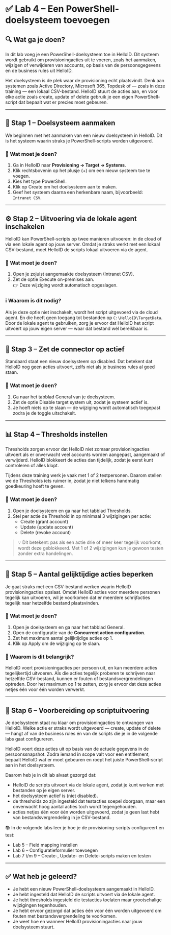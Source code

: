 # ✅ Lab 4 – Een PowerShell-doelsysteem toevoegen

## 🔍 Wat ga je doen?

In dit lab voeg je een PowerShell-doelsysteem toe in HelloID. Dit systeem wordt gebruikt om provisioningacties uit te voeren, zoals het aanmaken, wijzigen of verwijderen van accounts, op basis van de persoonsgegevens en de business rules uit HelloID.

Het doelsysteem is de plek waar de provisioning echt plaatsvindt. Denk aan systemen zoals Active Directory, Microsoft 365, Topdesk of — zoals in deze training — een lokaal CSV-bestand. HelloID stuurt de acties aan, en voor elke actie zoals create, update of delete gebruik je een eigen PowerShell-script dat bepaalt wat er precies moet gebeuren.

---

## 🧰 Stap 1 – Doelsysteem aanmaken

We beginnen met het aanmaken van een nieuw doelsysteem in HelloID. Dit is het systeem waarin straks je PowerShell-scripts worden uitgevoerd.

### 🔨 Wat moet je doen?

1. Ga in HelloID naar **Provisioning → Target → Systems**.
2. Klik rechtsbovenin op het plusje (+) om een nieuw systeem toe te voegen.
3. Kies het type PowerShell.
4. Klik op Create om het doelsysteem aan te maken.
5. Geef het systeem daarna een herkenbare naam, bijvoorbeeld:  
   `Intranet CSV`.

---

## ⚙️ Stap 2 – Uitvoering via de lokale agent inschakelen

HelloID kan PowerShell-scripts op twee manieren uitvoeren: in de cloud of via een lokale agent op jouw server. Omdat je straks werkt met een lokaal CSV-bestand, moet HelloID de scripts lokaal uitvoeren via de agent.

### 🔨 Wat moet je doen?

1. Open je zojuist aangemaakte doelsysteem (Intranet CSV).
2. Zet de optie Execute on-premises aan.  
   👉 Deze wijziging wordt automatisch opgeslagen.

### ℹ️ Waarom is dit nodig?

Als je deze optie niet inschakelt, wordt het script uitgevoerd via de cloud agent. En die heeft geen toegang tot bestanden op `C:\HelloID\TargetData`. Door de lokale agent te gebruiken, zorg je ervoor dat HelloID het script uitvoert op jouw eigen server — waar dat bestand wél bereikbaar is.

---

## 🚫 Stap 3 – Zet de connector op actief

Standaard staat een nieuw doelsysteem op disabled. Dat betekent dat HelloID nog geen acties uitvoert, zelfs niet als je business rules al goed staan.

### 🔨 Wat moet je doen?

1. Ga naar het tabblad General van je doelsysteem.
2. Zet de optie Disable target system uit, zodat je systeem actief is.
3. Je hoeft niets op te slaan — de wijziging wordt automatisch toegepast zodra je de toggle uitschakelt.

---

## 📊 Stap 4 – Thresholds instellen

Thresholds zorgen ervoor dat HelloID niet zomaar provisioningacties uitvoert als er onverwacht veel accounts worden aangepast, aangemaakt of verwijderd. HelloID blokkeert de acties dan tijdelijk, zodat je eerst kunt controleren of alles klopt.

Tijdens deze training werk je vaak met 1 of 2 testpersonen. Daarom stellen we de Thresholds iets ruimer in, zodat je niet telkens handmatig goedkeuring hoeft te geven.

### 🔨 Wat moet je doen?

1. Open je doelsysteem en ga naar het tabblad Thresholds.
2. Stel per actie de Threshold in op minimaal 3 wijzigingen per actie:
   - Create (grant account)
   - Update (update account)
   - Delete (revoke account)

> 💡 Dit betekent: pas als een actie drie of meer keer tegelijk voorkomt, wordt deze geblokkeerd. Met 1 of 2 wijzigingen kun je gewoon testen zonder extra handelingen.

---

## 🔁 Stap 5 – Aantal gelijktijdige acties beperken

Je gaat straks met een CSV-bestand werken waarin HelloID provisioningacties opslaat. Omdat HelloID acties voor meerdere personen tegelijk kan uitvoeren, wil je voorkomen dat er meerdere schrijfacties tegelijk naar hetzelfde bestand plaatsvinden.

### 🔨 Wat moet je doen?

1. Open je doelsysteem en ga naar het tabblad General.
2. Open de configuratie van de **Concurrent action configuration**.
3. Zet het maximum aantal gelijktijdige acties op 1.
4. Klik op Apply om de wijziging op te slaan.

### 🧠 Waarom is dit belangrijk?

HelloID voert provisioningacties per persoon uit, en kan meerdere acties tegelijkertijd uitvoeren. Als die acties tegelijk proberen te schrijven naar hetzelfde CSV-bestand, kunnen er fouten of bestandsvergrendelingen optreden. Door het maximum op 1 te zetten, zorg je ervoor dat deze acties netjes één voor één worden verwerkt.

---

## 🧪 Stap 6 – Voorbereiding op scriptuitvoering

Je doelsysteem staat nu klaar om provisioningacties te ontvangen van HelloID. Welke actie er straks wordt uitgevoerd — create, update of delete — hangt af van de business rules én van de scripts die je in de volgende labs gaat configureren.

HelloID voert deze acties uit op basis van de actuele gegevens in de persoonssnapshot. Zodra iemand in scope valt voor een entitlement, bepaalt HelloID wat er moet gebeuren en roept het juiste PowerShell-script aan in het doelsysteem.

Daarom heb je in dit lab alvast gezorgd dat:
- HelloID de scripts uitvoert via de lokale agent, zodat je kunt werken met bestanden op je eigen server.
- het doelsysteem actief is (niet disabled).
- de thresholds zo zijn ingesteld dat testacties soepel doorgaan, maar een onverwacht hoog aantal acties toch wordt tegengehouden.
- acties netjes één voor één worden uitgevoerd, zodat je geen last hebt van bestandsvergrendeling in je CSV-bestand.

📚 In de volgende labs leer je hoe je de provisioning-scripts configureert en test:
- Lab 5 – Field mapping instellen  
- Lab 6 – Configuratieformulier toevoegen  
- Lab 7 t/m 9 – Create-, Update- en Delete-scripts maken en testen  

---

## ✅ Wat heb je geleerd?

- Je hebt een nieuw PowerShell-doelsysteem aangemaakt in HelloID.
- Je hebt ingesteld dat HelloID de scripts uitvoert via de lokale agent.
- Je hebt thresholds ingesteld die testacties toelaten maar grootschalige wijzigingen tegenhouden.
- Je hebt ervoor gezorgd dat acties één voor één worden uitgevoerd om fouten met bestandsvergrendeling te voorkomen.
- Je weet hoe en wanneer HelloID provisioningacties naar jouw doelsysteem stuurt.
